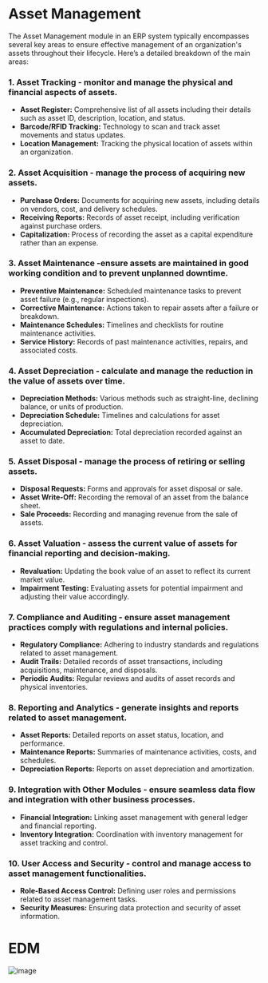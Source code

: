# Asset Management

The Asset Management module in an ERP system typically encompasses several key areas to ensure effective management of an organization's assets throughout their lifecycle. Here’s a detailed breakdown of the main areas:

### 1. Asset Tracking - monitor and manage the physical and financial aspects of assets.  
- **Asset Register:** Comprehensive list of all assets including their details such as asset ID, description, location, and status.
- **Barcode/RFID Tracking:** Technology to scan and track asset movements and status updates.
- **Location Management:** Tracking the physical location of assets within an organization.

### 2. Asset Acquisition - manage the process of acquiring new assets.  
- **Purchase Orders:** Documents for acquiring new assets, including details on vendors, cost, and delivery schedules.
- **Receiving Reports:** Records of asset receipt, including verification against purchase orders.
- **Capitalization:** Process of recording the asset as a capital expenditure rather than an expense.

### 3. Asset Maintenance -ensure assets are maintained in good working condition and to prevent unplanned downtime.  
- **Preventive Maintenance:** Scheduled maintenance tasks to prevent asset failure (e.g., regular inspections).
- **Corrective Maintenance:** Actions taken to repair assets after a failure or breakdown.
- **Maintenance Schedules:** Timelines and checklists for routine maintenance activities.
- **Service History:** Records of past maintenance activities, repairs, and associated costs.

### 4. Asset Depreciation - calculate and manage the reduction in the value of assets over time.  
- **Depreciation Methods:** Various methods such as straight-line, declining balance, or units of production.
- **Depreciation Schedule:** Timelines and calculations for asset depreciation.
- **Accumulated Depreciation:** Total depreciation recorded against an asset to date.

### 5. Asset Disposal - manage the process of retiring or selling assets.  
- **Disposal Requests:** Forms and approvals for asset disposal or sale.
- **Asset Write-Off:** Recording the removal of an asset from the balance sheet.
- **Sale Proceeds:** Recording and managing revenue from the sale of assets.

### 6. Asset Valuation - assess the current value of assets for financial reporting and decision-making.  
- **Revaluation:** Updating the book value of an asset to reflect its current market value.
- **Impairment Testing:** Evaluating assets for potential impairment and adjusting their value accordingly.

### 7. Compliance and Auditing - ensure asset management practices comply with regulations and internal policies.  
- **Regulatory Compliance:** Adhering to industry standards and regulations related to asset management.
- **Audit Trails:** Detailed records of asset transactions, including acquisitions, maintenance, and disposals.
- **Periodic Audits:** Regular reviews and audits of asset records and physical inventories.

### 8. Reporting and Analytics - generate insights and reports related to asset management.  
- **Asset Reports:** Detailed reports on asset status, location, and performance.
- **Maintenance Reports:** Summaries of maintenance activities, costs, and schedules.
- **Depreciation Reports:** Reports on asset depreciation and amortization.

### 9. Integration with Other Modules - ensure seamless data flow and integration with other business processes.  
- **Financial Integration:** Linking asset management with general ledger and financial reporting.
- **Inventory Integration:** Coordination with inventory management for asset tracking and control.

### 10. User Access and Security - control and manage access to asset management functionalities.  
- **Role-Based Access Control:** Defining user roles and permissions related to asset management tasks.
- **Security Measures:** Ensuring data protection and security of asset information.

# EDM
![image](https://github.com/user-attachments/assets/a9a73c7d-04a8-4061-8c63-42593574b180)

